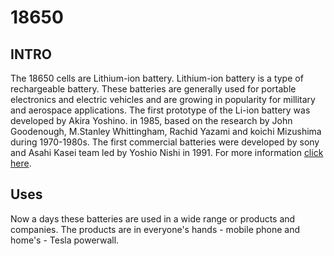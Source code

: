 # 18650
## INTRO
The 18650 cells are Lithium-ion battery.
Lithium-ion battery is a type of rechargeable battery.
These batteries are generally used for portable electronics and electric vehicles and are growing in popularity for millitary and aerospace applications.
The first prototype of the Li-ion battery was developed by Akira Yoshino. in 1985, based on the research by John Goodenough, M.Stanley Whittingham, Rachid Yazami and koichi Mizushima during 1970-1980s.
The first commercial batteries were developed by sony and Asahi Kasei team led by Yoshio Nishi in 1991.
For more information [click here]().
## Uses
Now a days these batteries are used in a wide range or products and companies.
The products are in everyone's hands - mobile phone and home's - Tesla powerwall.
